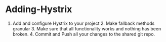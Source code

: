 # Adding-Hystrix
1. Add and configure Hystrix to your project  2. Make fallback methods granular  3. Make sure that all functionality works and nothing has been broken.  4. Commit and Push all your changes to the shared git repo.
